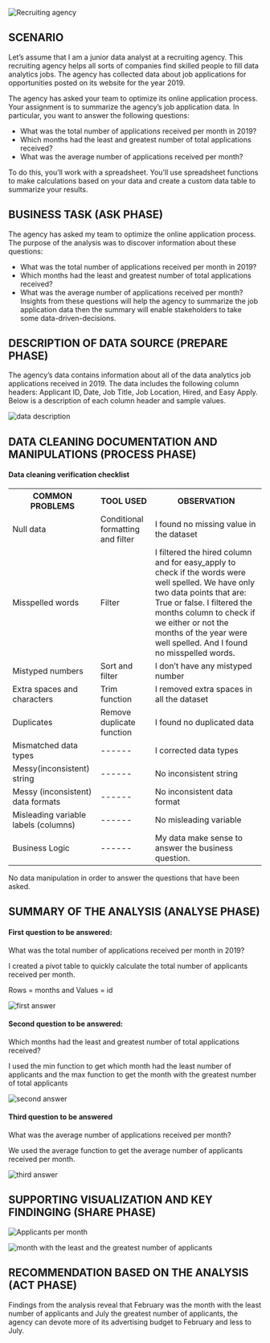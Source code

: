 ![Recruiting agency](https://github.com/aubin560/recruiting_agency_project/blob/main/Recruiting_Agency_Project%20(1).png)

## SCENARIO
Let’s assume that I am a junior data analyst at a recruiting agency. This recruiting agency helps all sorts of companies find skilled people to fill data analytics jobs. The agency has collected data about job applications for opportunities posted on its website for the year 2019. 

The agency has asked your team to optimize its online application process. Your assignment is to summarize the agency’s job application data. In particular, you want to answer the following questions: 

- What was the total number of applications received per month in 2019?
-	Which months had the least and greatest number of total applications received? 
-	What was the average number of applications received per month?

To do this, you’ll work with a spreadsheet. You’ll use spreadsheet functions to make calculations based on your data and create a custom data table to summarize your results. 

## BUSINESS TASK (ASK PHASE)
The agency has asked my team to optimize the online application process. The purpose of the analysis was to discover information about these questions:
-	What was the total number of applications received per month in 2019?
-	Which months had the least and greatest number of total applications received? 
-	What was the average number of applications received per month?
Insights from these questions will help the agency to summarize the job application data then the summary will enable stakeholders to take some data-driven-decisions. 

## DESCRIPTION OF DATA SOURCE (PREPARE PHASE)
The agency’s data contains information about all of the data analytics job applications received in 2019. The data includes the following column headers: Applicant ID, Date, Job Title, Job Location, Hired, and Easy Apply. Below is a description of each column header and sample values.

![data description](https://github.com/aubin560/recruiting_agency_project/blob/main/charts/data%20description.png)

## DATA CLEANING DOCUMENTATION AND MANIPULATIONS (PROCESS PHASE)
#### Data cleaning verification checklist 

<table>
  <tr>
    <th>COMMON PROBLEMS</th>
    <th>TOOL USED</th>
    <th>OBSERVATION</th>
  </tr>
  <tr>
    <td>Null data</td>
    <td>Conditional formatting and filter</td>
    <td>I found no missing value in the dataset</td>
  </tr>
  <tr>
    <td>Misspelled words</td>
    <td>Filter</td>
    <td>
      I filtered the hired column and for easy_apply to check if the words were well spelled. We have only two data points that are: True or false. 
      I filtered the months column to check if we either or not the months of the year were well spelled. And I found no misspelled words. 
    </td>
  </tr>
  <tr>
    <td>Mistyped numbers</td>
    <td>Sort and filter</td>
    <td>I don’t have any mistyped number </td>
  </tr>
  <tr>
    <td>Extra spaces and characters</td>
    <td>Trim function</td>
    <td>I removed extra spaces in all the dataset </td>
  </tr>
  <tr>
    <td>Duplicates</td>
    <td>Remove duplicate function</td>
    <td>I found no duplicated data </td>
  </tr>
  <tr>
    <td>Mismatched data types</td>
    <td>------</td>
    <td>I corrected data types</td>
  </tr>
  <tr>
    <td>Messy(inconsistent) string</td>
    <td>------</td>
    <td>No inconsistent string</td>
  </tr>
  
  <tr>
    <td>Messy (inconsistent) data formats</td>
    <td>------</td>
    <td>No inconsistent data format</td>
  </tr>
  
   <tr>
    <td>Misleading variable labels (columns)</td>
    <td>------</td>
    <td>No misleading variable </td>
  </tr>
  
  <tr>
    <td>Business Logic</td>
    <td>------</td>
    <td>My data make sense to answer the business question. </td>
  </tr>
</table>

No data manipulation in order to answer the questions that have been asked.

## SUMMARY OF THE ANALYSIS (ANALYSE PHASE)

####  First question to be answered:

What was the total number of applications received per month in 2019?

I created a pivot table to quickly calculate the total number of applicants received per month.

Rows = months and Values = id 

![first answer](https://github.com/aubin560/recruiting_agency_project/blob/main/charts/First_answer.png)

#### Second question to be answered:

Which months had the least and greatest number of total applications received? 

I used the min function to get which month had the least number of applicants and the max function to get the month with the greatest number of total applicants

![second answer](https://github.com/aubin560/recruiting_agency_project/blob/main/charts/Second%20answer.png)

#### Third question to be answered 

What was the average number of applications received per month?

We used the average function to get the average number of applicants received per month.

![third answer](https://github.com/aubin560/recruiting_agency_project/blob/main/charts/Third%20answer.png)

## SUPPORTING VISUALIZATION AND KEY FINDINGING (SHARE PHASE)

![Applicants per month](https://github.com/aubin560/recruiting_agency_project/blob/main/charts/Number%20of%20applicants%20per%20month.png)

![month with the least and the greatest number of applicants](https://github.com/aubin560/recruiting_agency_project/blob/main/charts/Month%20with%20the%20least%20and%20the%20greatest%20number%20of%20applicants.png)

## RECOMMENDATION BASED ON THE ANALYSIS (ACT PHASE)

Findings from the analysis reveal that February was the month with the least number of applicants and July the greatest number of applicants, the agency can devote more of its advertising budget to February and less to July. 

